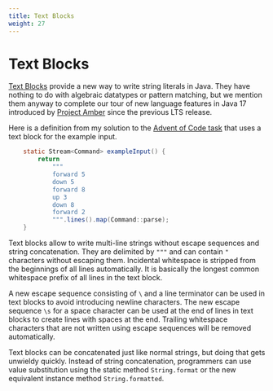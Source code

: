 ```yaml
---
title: Text Blocks
weight: 27
---
```


# Text Blocks

[Text Blocks](https://openjdk.java.net/jeps/378)
provide a new way to write string literals in Java.
They have nothing to do with algebraic datatypes or pattern matching,
but we mention them anyway to complete our tour 
of new language features in Java 17 introduced by
[Project Amber](https://openjdk.java.net/projects/amber/)
since the previous LTS release.

Here is a definition from my solution to the
[Advent of Code task](../records/#task-3-solve-advent-of-code-task)
that uses a text block for the example input.

```java
    static Stream<Command> exampleInput() {
        return
            """
            forward 5
            down 5
            forward 8
            up 3
            down 8
            forward 2
            """.lines().map(Command::parse);
    }
```

Text blocks allow to write multi-line strings 
without escape sequences and string concatenation.
They are delimited by `"""` and can contain `"` characters without escaping them.
Incidental whitespace is stripped from the beginnings of all lines automatically.
It is basically the longest common whitespace prefix of all lines in the text block.

A new escape sequence consisting of `\` and a line terminator 
can be used in text blocks to avoid introducing newline characters.
The new escape sequence `\s` for a space character can be used 
at the end of lines in text blocks
to create lines with spaces at the end.
Trailing whitespace characters that are not written using escape sequences
will be removed automatically.

Text blocks can be concatenated just like normal strings,
but doing that gets unwieldy quickly.
Instead of string concatenation,
programmers can use value substitution using the static method `String.format`
or the new equivalent instance method `String.formatted`.
